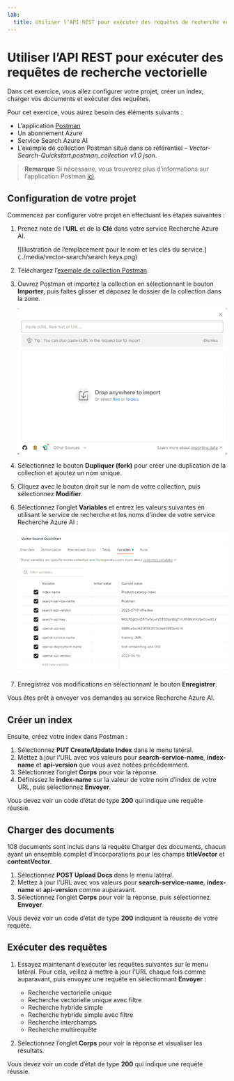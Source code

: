 ```yaml
---
lab:
  title: Utiliser l’API REST pour exécuter des requêtes de recherche vectorielle
---
```


# Utiliser l’API REST pour exécuter des requêtes de recherche vectorielle

Dans cet exercice, vous allez configurer votre projet, créer un index, charger vos documents et exécuter des requêtes.

Pour cet exercice, vous aurez besoin des éléments suivants :

- L’application [Postman](https://www.postman.com/downloads/)
- Un abonnement Azure
- Service Search Azure AI
- L’exemple de collection Postman situé dans ce référentiel – *Vector-Search-Quickstart.postman_collection v1.0 json*.

> **Remarque** Si nécessaire, vous trouverez plus d’informations sur l’application Postman [ici](https://learn.microsoft.com/en-us/azure/search/search-get-started-rest).

## Configuration de votre projet

Commencez par configurer votre projet en effectuant les étapes suivantes :

1. Prenez note de l’**URL** et de la **Clé** dans votre service Recherche Azure AI.

    ![Illustration de l’emplacement pour le nom et les clés du service.](../media/vector-search/search keys.png)

1. Téléchargez l’[exemple de collection Postman](https://github.com/MicrosoftLearning/mslearn-knowledge-mining/blob/main/Labfiles/10-vector-search/Vector%20Search.postman_collection%20v1.0.json).
1. Ouvrez Postman et importez la collection en sélectionnant le bouton **Importer**, puis faites glisser et déposez le dossier de la collection dans la zone.

    ![Image de la boîte de dialogue Importer](../media/vector-search/import.png)

1. Sélectionnez le bouton **Dupliquer (fork)** pour créer une duplication de la collection et ajoutez un nom unique.
1. Cliquez avec le bouton droit sur le nom de votre collection, puis sélectionnez **Modifier**.
1. Sélectionnez l’onglet **Variables** et entrez les valeurs suivantes en utilisant le service de recherche et les noms d’index de votre service Recherche Azure AI :

    ![Diagramme montrant un exemple de paramètres de variable](../media/vector-search/variables.png)

1. Enregistrez vos modifications en sélectionnant le bouton **Enregistrer**.

Vous êtes prêt à envoyer vos demandes au service Recherche Azure AI.

## Créer un index

Ensuite, créez votre index dans Postman :

1. Sélectionnez **PUT Create/Update Index** dans le menu latéral.
1. Mettez à jour l’URL avec vos valeurs pour **search-service-name**, **index-name** et **api-version** que vous avez notées précédemment.
1. Sélectionnez l’onglet **Corps** pour voir la réponse.
1. Définissez le **index-name** sur la valeur de votre nom d’index de votre URL, puis sélectionnez **Envoyer**.

Vous devez voir un code d’état de type **200** qui indique une requête réussie.

## Charger des documents

108 documents sont inclus dans la requête Charger des documents, chacun ayant un ensemble complet d’incorporations pour les champs **titleVector** et **contentVector**.

1. Sélectionnez **POST Upload Docs** dans le menu latéral.
1. Mettez à jour l’URL avec vos valeurs pour **search-service-name**, **index-name** et **api-version** comme auparavant.
1. Sélectionnez l’onglet **Corps** pour voir la réponse, puis sélectionnez **Envoyer**.

Vous devez voir un code d’état de type **200** indiquant la réussite de votre requête.

## Exécuter des requêtes

1. Essayez maintenant d’exécuter les requêtes suivantes sur le menu latéral. Pour cela, veillez à mettre à jour l’URL chaque fois comme auparavant, puis envoyez une requête en sélectionnant **Envoyer** :

    - Recherche vectorielle unique
    - Recherche vectorielle unique avec filtre
    - Recherche hybride simple
    - Recherche hybride simple avec filtre
    - Recherche interchamps
    - Recherche multirequête

1. Sélectionnez l’onglet **Corps** pour voir la réponse et visualiser les résultats.

Vous devez voir un code d’état de type **200** qui indique une requête réussie.
